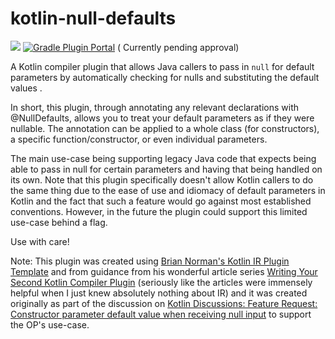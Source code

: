 # kotlin-null-defaults

[![](https://jitpack.io/v/kyay10/kotlin-null-defaults.svg)](https://jitpack.io/#kyay10/kotlin-null-defaults)
[![Gradle Plugin Portal](https://img.shields.io/maven-metadata/v/https/plugins.gradle.org/m2/io/github/kyay10/kotlin-null-defaults/io.github.kyay10.kotlinnulldefaults/maven-metadata.xml.svg?colorB=007ec6&label=gradlePluginPortal)](https://plugins.gradle.org/plugin/io.github.kyay10.kotlin-null-defaults) (
Currently pending approval)

A Kotlin compiler plugin that allows Java callers to pass in `null` for default parameters by automatically checking for nulls and substituting the default values .

In short, this plugin, through annotating any relevant declarations with @NullDefaults, allows you to treat your default parameters as if they were nullable. The annotation can be applied to a whole class (for constructors), a specific function/constructor, or even individual parameters.

The main use-case being supporting legacy Java code that expects being able to pass in null for certain parameters and having that being handled on its own. Note that this plugin specifically doesn't allow Kotlin callers to do the same thing due to the ease of use and idiomacy of default parameters in Kotlin and the fact that such a feature would go against most established conventions. However, in the future the plugin could support this limited use-case behind a flag.

Use with care!

Note: This plugin was created
using [Brian Norman's Kotlin IR Plugin Template](https://github.com/bnorm/kotlin-ir-plugin-template) and from guidance
from his wonderful article
series [Writing Your Second Kotlin Compiler Plugin](https://blog.bnorm.dev/writing-your-second-compiler-plugin-part-1) (seriously like the articles were immensely helpful when I just knew absolutely nothing about IR)
and it was created originally as part of the discussion on [Kotlin Discussions: Feature Request: Constructor parameter default value when receiving null input](https://discuss.kotlinlang.org/t/feature-request-constructor-parameter-default-value-when-receiving-null-input/22704) to support the OP's use-case.
